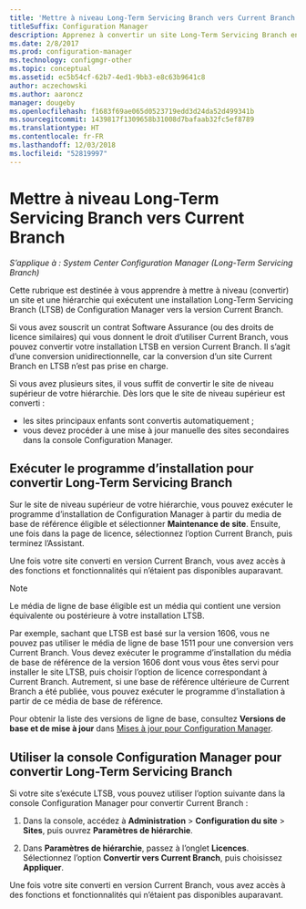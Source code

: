 ```yaml
---
title: 'Mettre à niveau Long-Term Servicing Branch vers Current Branch '
titleSuffix: Configuration Manager
description: Apprenez à convertir un site Long-Term Servicing Branch en site Current Branch.
ms.date: 2/8/2017
ms.prod: configuration-manager
ms.technology: configmgr-other
ms.topic: conceptual
ms.assetid: ec5b54cf-62b7-4ed1-9bb3-e8c63b9641c8
author: aczechowski
ms.author: aaroncz
manager: dougeby
ms.openlocfilehash: f1683f69ae065d0523719edd3d24da52d499341b
ms.sourcegitcommit: 1439817f1309658b31008d7bafaab32fc5ef8789
ms.translationtype: HT
ms.contentlocale: fr-FR
ms.lasthandoff: 12/03/2018
ms.locfileid: "52819997"
---
```

# <a name="upgrade-the-long-term-servicing-branch-to-the-current-branch"></a>Mettre à niveau Long-Term Servicing Branch vers Current Branch

*S’applique à : System Center Configuration Manager (Long-Term Servicing Branch)*

Cette rubrique est destinée à vous apprendre à mettre à niveau (convertir) un site et une hiérarchie qui exécutent une installation Long-Term Servicing Branch (LTSB) de Configuration Manager vers la version Current Branch.

Si vous avez souscrit un contrat Software Assurance (ou des droits de licence similaires) qui vous donnent le droit d’utiliser Current Branch, vous pouvez convertir votre installation LTSB en version Current Branch.  Il s’agit d’une conversion unidirectionnelle, car la conversion d’un site Current Branch en LTSB n’est pas prise en charge.

Si vous avez plusieurs sites, il vous suffit de convertir le site de niveau supérieur de votre hiérarchie. Dès lors que le site de niveau supérieur est converti :
- les sites principaux enfants sont convertis automatiquement ;
-   vous devez procéder à une mise à jour manuelle des sites secondaires dans la console Configuration Manager.

## <a name="run-setup-to-convert-the-long-term-servicing-branch"></a>Exécuter le programme d’installation pour convertir Long-Term Servicing Branch
Sur le site de niveau supérieur de votre hiérarchie, vous pouvez exécuter le programme d’installation de Configuration Manager à partir du media de base de référence éligible et sélectionner **Maintenance de site**.  Ensuite, une fois dans la page de licence, sélectionnez l’option Current Branch, puis terminez l’Assistant.

Une fois votre site converti en version Current Branch, vous avez accès à des fonctions et fonctionnalités qui n’étaient pas disponibles auparavant.

> [!NOTE]  
> Le média de ligne de base éligible est un média qui contient une version équivalente ou postérieure à votre installation LTSB.

Par exemple, sachant que LTSB est basé sur la version 1606, vous ne pouvez pas utiliser le média de ligne de base 1511 pour une conversion vers Current Branch. Vous devez exécuter le programme d’installation du média de base de référence de la version 1606 dont vous vous êtes servi pour installer le site LTSB, puis choisir l’option de licence correspondant à Current Branch.  Autrement, si une base de référence ultérieure de Current Branch a été publiée, vous pouvez exécuter le programme d’installation à partir de ce média de base de référence.

Pour obtenir la liste des versions de ligne de base, consultez **Versions de base et de mise à jour** dans [Mises à jour pour Configuration Manager](/sccm/core/servers/manage/updates).

## <a name="use-the-configuration-manager-console-to-convert-the-long-term-servicing-branch"></a>Utiliser la console Configuration Manager pour convertir Long-Term Servicing Branch
Si votre site s’exécute LTSB, vous pouvez utiliser l’option suivante dans la console Configuration Manager pour convertir Current Branch :

 1. Dans la console, accédez à **Administration** > **Configuration du site** > **Sites**, puis ouvrez **Paramètres de hiérarchie**.  

 2. Dans **Paramètres de hiérarchie**, passez à l’onglet **Licences**. Sélectionnez l’option **Convertir vers Current Branch**, puis choisissez **Appliquer**.  

Une fois votre site converti en version Current Branch, vous avez accès à des fonctions et fonctionnalités qui n’étaient pas disponibles auparavant.
